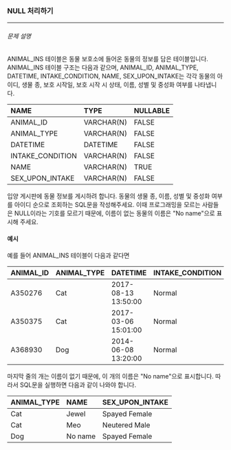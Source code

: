 ### NULL 처리하기
***
###### 문제 설명
ANIMAL_INS 테이블은 동물 보호소에 들어온 동물의 정보를 담은 테이블입니다. ANIMAL_INS 테이블 구조는 다음과 같으며, ANIMAL_ID, ANIMAL_TYPE, DATETIME, INTAKE_CONDITION, NAME, SEX_UPON_INTAKE는 각각 동물의 아이디, 생물 종, 보호 시작일, 보호 시작 시 상태, 이름, 성별 및 중성화 여부를 나타냅니다.

|NAME	          |TYPE	     |NULLABLE|
|:------          |:---------|:-------|
|ANIMAL_ID        |VARCHAR(N)|FALSE   |
|ANIMAL_TYPE      |VARCHAR(N)|FALSE   |
|DATETIME	      |DATETIME  |FALSE   |
|INTAKE_CONDITION |VARCHAR(N)|FALSE   |
|NAME             |VARCHAR(N)|TRUE    |
|SEX_UPON_INTAKE  |VARCHAR(N)|FALSE   |
입양 게시판에 동물 정보를 게시하려 합니다. 동물의 생물 종, 이름, 성별 및 중성화 여부를 아이디 순으로 조회하는 SQL문을 작성해주세요. 이때 프로그래밍을 모르는 사람들은 NULL이라는 기호를 모르기 때문에, 이름이 없는 동물의 이름은 "No name"으로 표시해 주세요.

#### 예시
예를 들어 ANIMAL_INS 테이블이 다음과 같다면

|ANIMAL_ID	|ANIMAL_TYPE	|DATETIME	|INTAKE_CONDITION	|NAME	|SEX_UPON_INTAKE|
|:----------|:--------------|:----------|:------------------|:------|:--------------|
|A350276	|Cat	|2017-08-13 13:50:00	|Normal	|Jewel	|Spayed Female|
|A350375	|Cat	|2017-03-06 15:01:00	|Normal	|Meo	|Neutered Male|
|A368930	|Dog	|2014-06-08 13:20:00	|Normal	|NULL	|Spayed Female|
마지막 줄의 개는 이름이 없기 때문에, 이 개의 이름은 "No name"으로 표시합니다. 따라서 SQL문을 실행하면 다음과 같이 나와야 합니다.

|ANIMAL_TYPE	|NAME	|SEX_UPON_INTAKE|
|:--------------|:------|:--------------|
|Cat	|Jewel	|Spayed Female|
|Cat	|Meo	|Neutered Male|
|Dog	|No name	|Spayed Female|